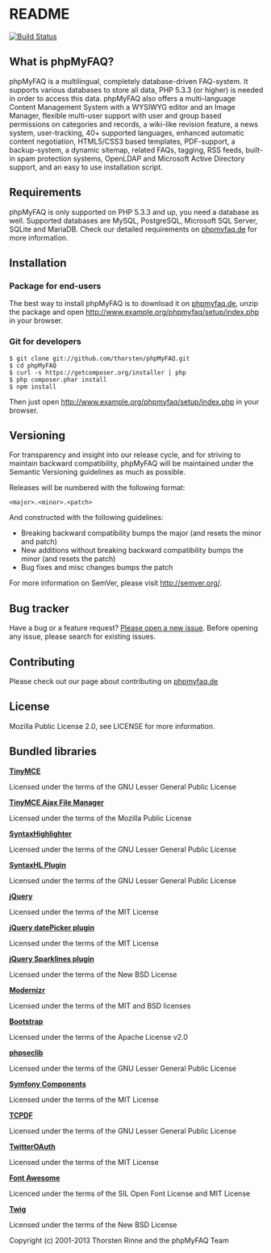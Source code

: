 # README

[![Build Status](https://secure.travis-ci.org/thorsten/phpMyFAQ.png?branch=2.8)](http://travis-ci.org/thorsten/phpMyFAQ)

## What is phpMyFAQ?

phpMyFAQ is a multilingual, completely database-driven FAQ-system. It supports
various databases to store all data, PHP 5.3.3 (or higher) is needed in order to
access this data. phpMyFAQ also offers a multi-language Content Management
System with a WYSIWYG editor and an Image Manager, flexible multi-user support
with user and group based permissions on categories and records, a wiki-like
revision feature, a news system, user-tracking, 40+ supported languages, enhanced
automatic content negotiation, HTML5/CSS3 based templates, PDF-support, a
backup-system, a dynamic sitemap, related FAQs, tagging, RSS feeds, built-in spam
protection systems, OpenLDAP and Microsoft Active Directory support, and an easy
to use installation script.


## Requirements

phpMyFAQ is only supported on PHP 5.3.3 and up, you need a database as well. Supported
databases are MySQL, PostgreSQL, Microsoft SQL Server, SQLite and MariaDB. Check our detailed
requirements on [phpmyfaq.de](http://www.phpmyfaq.de/requirements.php) for more information.


## Installation

### Package for end-users

The best way to install phpMyFAQ is to download it on [phpmyfaq.de](http://www.phpmyfaq.de/download.php),
unzip the package and open http://www.example.org/phpmyfaq/setup/index.php in your browser.

### Git for developers

    $ git clone git://github.com/thorsten/phpMyFAQ.git
    $ cd phpMyFAQ
    $ curl -s https://getcomposer.org/installer | php
    $ php composer.phar install
    $ npm install

Then just open http://www.example.org/phpmyfaq/setup/index.php in your browser.


## Versioning

For transparency and insight into our release cycle, and for striving to maintain backward compatibility,
phpMyFAQ will be maintained under the Semantic Versioning guidelines as much as possible.

Releases will be numbered with the following format:

`<major>.<minor>.<patch>`

And constructed with the following guidelines:

* Breaking backward compatibility bumps the major (and resets the minor and patch)
* New additions without breaking backward compatibility bumps the minor (and resets the patch)
* Bug fixes and misc changes bumps the patch

For more information on SemVer, please visit http://semver.org/.


## Bug tracker

Have a bug or a feature request? [Please open a new issue](https://github.com/thorsten/phpMyFAQ/issues).
Before opening any issue, please search for existing issues.


## Contributing

Please check out our page about contributing on [phpmyfaq.de](http://www.phpmyfaq.de/contribute.php)


## License

Mozilla Public License 2.0, see LICENSE for more information.


## Bundled libraries

**[TinyMCE](http://tinymce.moxiecode.com/)**  

Licensed under the terms of the GNU Lesser General Public License

**[TinyMCE Ajax File Manager](http://www.phpletter.com/Our-Projects/Tinymce-Ajax-File-Manager-Project/)**

Licensed under the terms of the Mozilla Public License

**[SyntaxHighlighter](http://alexgorbatchev.com/wiki/SyntaxHighlighter)**

Licensed under the terms of the GNU Lesser General Public License

**[SyntaxHL Plugin](http://github.com/RichGuk/syntaxhl)**

Licensed under the terms of the GNU Lesser General Public License

**[jQuery](http://jquery.com)**

Licensed under the terms of the MIT License

**[jQuery datePicker plugin](http://www.kelvinluck.com/)**

Licensed under the terms of the MIT License

**[jQuery Sparklines plugin](http://omnipotent.net/jquery.sparkline/)**

Licensed under the terms of the New BSD License

**[Modernizr](http://www.modernizr.com/)**

Licensed under the terms of the MIT and BSD licenses

**[Bootstrap](http://twitter.github.com/bootstrap/)**

Licensed under the terms of the Apache License v2.0

**[phpseclib](http://phpseclib.sourceforge.net/)**

Licensed under the terms of the GNU Lesser General Public License

**[Symfony Components](http://www.symfony.com)**

Licensed under the terms of the MIT License

**[TCPDF](http://www.tcpdf.org)**

Licensed under the terms of the GNU Lesser General Public License

**[TwitterOAuth](http://github.com/abraham/twitteroauth)**

Licensed under the terms of the MIT License

**[Font Awesome](http://fortawesome.github.com/Font-Awesome/)**

Licenced under the terms of the SIL Open Font License and MIT License

**[Twig](http://twig.sensiolabs.org/)**

Licensed under the terms of the New BSD License



Copyright (c) 2001-2013 Thorsten Rinne and the phpMyFAQ Team